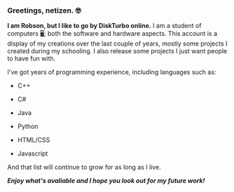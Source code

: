 ### Greetings, netizen. 🤓

**I am Robson, but I like to go by DiskTurbo online.** I am a student of computers 🖥️; both the software and hardware aspects. This account is a display of my creations over the last couple of years, mostly some projects I created during my schooling. I also release some projects I just want people to have fun with.

I've got years of programming experience, including languages such as:

- C++

- C#

- Java

- Python

- HTML/CSS

- Javascript

And that list will continue to grow for as long as I live.

***Enjoy what's avaliable and I hope you look out for my future work!***

